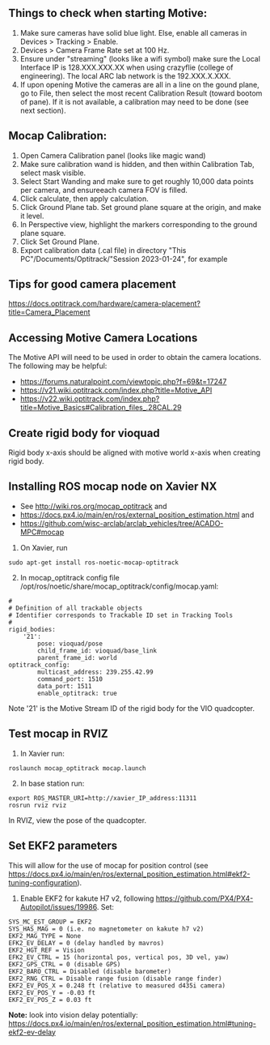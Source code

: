 ## Things to check when starting Motive:
1. Make sure cameras have solid blue light. Else, enable all cameras in Devices > Tracking > Enable.
2. Devices > Camera Frame Rate set at 100 Hz.
3. Ensure under "streaming" (looks like a wifi symbol) make sure the Local Interface IP is 128.XXX.XXX.XX when using crazyflie (college of engineering). The local ARC lab network is the 192.XXX.X.XXX.
4. If upon opening Motive the cameras are all in a line on the gound plane, go to File, then select the most recent Calibration Result (toward bootom of pane). If it is not available, a calibration may need to be done (see next section).


## Mocap Calibration:
1. Open Camera Calibration panel (looks like magic wand)
2. Make sure calibration wand is hidden, and then within Calibration Tab, select mask visible.
3. Select Start Wanding and make sure to get roughly 10,000 data points per camera, and ensureeach camera FOV is filled.
4. Click calculate, then apply calculation.
5. Click Ground Plane tab. Set ground plane square at the origin, and make it level.
6. In Perspective view, highlight the markers corresponding to the ground plane square.
7. Click Set Ground Plane.
8. Export calibration data (.cal file) in directory "This PC"/Documents/Optitrack/"Session 2023-01-24", for example

## Tips for good camera placement
https://docs.optitrack.com/hardware/camera-placement?title=Camera_Placement

## Accessing Motive Camera Locations
The Motive API will need to be used in order to obtain the camera locations. The following may be helpful:
- https://forums.naturalpoint.com/viewtopic.php?f=69&t=17247
- https://v21.wiki.optitrack.com/index.php?title=Motive_API
- https://v22.wiki.optitrack.com/index.php?title=Motive_Basics#Calibration_files_.28CAL.29

## Create rigid body for vioquad
Rigid body x-axis should be aligned with motive world x-axis when creating rigid body.

## Installing ROS mocap node on Xavier NX
- See http://wiki.ros.org/mocap_optitrack and
- https://docs.px4.io/main/en/ros/external_position_estimation.html and
- https://github.com/wisc-arclab/arclab_vehicles/tree/ACADO-MPC#mocap
1. On Xavier, run
```
sudo apt-get install ros-noetic-mocap-optitrack
```
2. In mocap_optitrack config file /opt/ros/noetic/share/mocap_optitrack/config/mocap.yaml:
```
#
# Definition of all trackable objects
# Identifier corresponds to Trackable ID set in Tracking Tools
#
rigid_bodies:
    '21':
        pose: vioquad/pose
        child_frame_id: vioquad/base_link
        parent_frame_id: world
optitrack_config:
        multicast_address: 239.255.42.99
        command_port: 1510
        data_port: 1511
        enable_optitrack: true
```
Note '21' is the Motive Stream ID of the rigid body for the VIO quadcopter.

## Test mocap in RVIZ
1. In Xavier run:
```
roslaunch mocap_optitrack mocap.launch
```
2. In base station run:
```
export ROS_MASTER_URI=http://xavier_IP_address:11311
rosrun rviz rviz
```
In RVIZ, view the pose of the quadcopter.

## Set EKF2 parameters
This will allow for the use of mocap for position control (see https://docs.px4.io/main/en/ros/external_position_estimation.html#ekf2-tuning-configuration).
1. Enable EKF2 for kakute H7 v2, following https://github.com/PX4/PX4-Autopilot/issues/19986. Set:
```
SYS_MC_EST_GROUP = EKF2
SYS_HAS_MAG = 0 (i.e. no magnetometer on kakute h7 v2)
EKF2_MAG_TYPE = None
EFK2_EV_DELAY = 0 (delay handled by mavros)
EKF2_HGT_REF = Vision
EFK2_EV_CTRL = 15 (horizontal pos, vertical pos, 3D vel, yaw)
EKF2_GPS_CTRL = 0 (disable GPS)
EKF2_BARO_CTRL = Disabled (disable barometer)
EKF2_RNG_CTRL = Disable range fusion (disable range finder)
EKF2_EV_POS_X = 0.248 ft (relative to measured d435i camera)
EKF2_EV_POS_Y = -0.03 ft
EKF2_EV_POS_Z = 0.03 ft
```
**Note:** look into vision delay potentially: https://docs.px4.io/main/en/ros/external_position_estimation.html#tuning-ekf2-ev-delay
